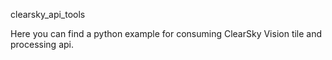 clearsky_api_tools

Here you can find a python example for consuming ClearSky Vision tile and processing api.
